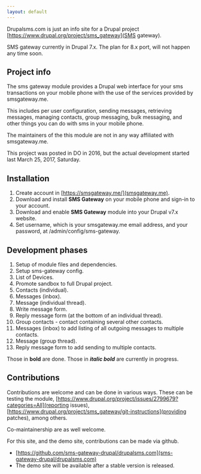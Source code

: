 ```yaml
---
layout: default
---
```


Drupalsms.com is just an info site for a Drupal project [https://www.drupal.org/project/sms_gateway](SMS gateway).

SMS gateway currently in Drupal 7.x. The plan for 8.x port, will not happen any
time soon.

## Project info

The sms gateway module provides a Drupal web interface for your sms transactions on your mobile phone with the use of the services provided by smsgateway.me.

This includes per user configuration, sending messages, retrieving messages, managing contacts, group messaging, bulk messaging, and other things you can do with sms in your mobile phone.

The maintainers of the this module are not in any way affiliated with smsgateway.me.

This project was posted in DO in 2016, but the actual development started last March 25, 2017, Saturday.

## Installation

1. Create account in [https://smsgateway.me/](smsgateway.me).
2. Download and install **SMS Gateway** on your mobile phone and sign-in to your account.
3. Download and enable **SMS Gateway** module into your Drupal v7.x website.
4. Set username, which is your smsgateway.me email address, and your password, at /admin/config/sms-gateway.

## Development phases

1. Setup of module files and dependencies.
2. Setup sms-gateway config.
3. List of Devices.
4. Promote sandbox to full Drupal project.
5. Contacts (individual).
6. Messages (inbox).
7. Message (individual thread).
8. Write message form.
9. Reply message form (at the bottom of an individual thread).
10. Group contacts - contact containing several other contacts.
11. Messages (inbox) to add listing of all outgoing messages to multiple contacts.
12. Message (group thread).
13. Reply message form to add sending to multiple contacts.

Those in **bold** are done.
Those in **_italic bold_** are currently in progress.

## Contributions

Contributions are welcome and can be done in various ways. These can be testing
the module, [https://www.drupal.org/project/issues/2799679?categories=All](reporting issues),
[https://www.drupal.org/project/sms_gateway/git-instructions](providing patches),
among others.

Co-maintainership are as well welcome.

For this site, and the demo site, contributions can be made via github.

* [https://github.com/sms-gateway-drupal/drupalsms.com](sms-gateway-drupal/drupalsms.com)
* The demo site will be available after a stable version is released.
